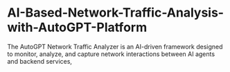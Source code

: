 # AI-Based-Network-Traffic-Analysis-with-AutoGPT-Platform
The AutoGPT Network Traffic Analyzer is an AI-driven framework designed to monitor, analyze, and capture network interactions between AI agents and backend services,
